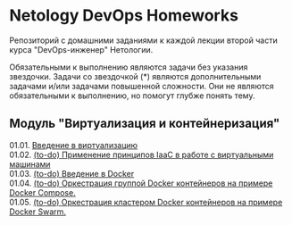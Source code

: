 # Netology DevOps Homeworks
Репозиторий с домашними заданиями к каждой лекции второй части курса "DevOps-инженер" Нетологии.

Обязательными к выполнению являются задачи без указания звездочки. Задачи со звездочкой (*) являются дополнительными задачами и/или задачами повышенной сложности. Они не являются обязательными к выполнению, но помогут глубже понять тему.


## Модуль "Виртуализация и контейнеризация"  

01.01. [Введение в виртуализацию](01-virt-01-basics)  
01.02. [(to-do) Применение принципов IaaC в работе с виртуальными машинами](01-virt-02-iaac)  
01.03. [(to-do) Введение в Docker](01-virt-03-docker)  
01.04. [(to-do) Оркестрация группой Docker контейнеров на примере Docker Compose.](01-virt-04-docker-compose)  
01.05. [(to-do) Оркестрация кластером Docker контейнеров на примере Docker Swarm.](01-virt-05-docker-swarm)  